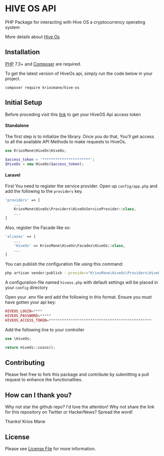 # HIVE OS API
PHP Package for interacting with Hive OS a cryptocurrency operating system

More details about [Hive Os](https://hiveos.farm/)

## Installation

[PHP](https://php.net) 7.3+ and [Composer](https://getcomposer.org) are required.

To get the latest version of HiveOs api, simply run the code below in your project.

```
composer require kriosmane/hive-os
```
## Initial Setup

Before proceding visit this [link](https://the.hiveos.farm/login) to get your HiveOS Api access token

#### Standalone 
The first​ step is to initialize the library. Once you do that, You'll get access to all the available API Methods to make requests to HiveOs.
```php
use KriosMane\HiveOs\HiveOs;

$access_token = '**********************';
$hiveOs = new HiveOs($access_token);

```
#### Laravel
First You need to register the service provider. Open up `config/app.php` and add the following to the `providers` key.

```php
'providers' => [
    ...
    KriosMane\HiveOs\Providers\HiveOsServiceProvider::class,
    ...
]
```

Also, register the Facade like so:

```php
'aliases' => [
    ...
    'HiveOs' => KriosMane\HiveOs\Facades\HiveOs::class,
    ...
]
```
You can publish the configuration file using this command:

```bash
php artisan vendor:publish --provider="KriosMane\HiveOs\Providers\HiveOs\ServiceProvider"
```

A configuration-file named `hiveos.php` with default settings will be placed in your `config` directory

Open your .env file and add the following in this format. Ensure you must have gotten your api key:

```php
HIVEOS_LOGIN=****
HIVEOS_PASSWORD=*****
HIVEOS_ACCESS_TOKEN=***********************************************
```

Add the following line to your controller

```php
use \HiveOs;

return HiveOs::coins();
```

## Contributing

Please feel free to fork this package and contribute by submitting a pull request to enhance the functionalities.

## How can I thank you?

Why not star the github repo? I'd love the attention! Why not share the link for this repository on Twitter or HackerNews? Spread the word!


Thanks!
Krios Mane

## License

Please see [License File](LICENSE.md) for more information.

